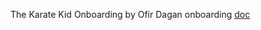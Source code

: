 The Karate Kid Onboarding by Ofir Dagan
onboarding [doc](https://docs.google.com/document/d/1lw80a8mUCxRWAjH8suSwIr02aENhUFmaQc_O4hJEHXE/edit)
